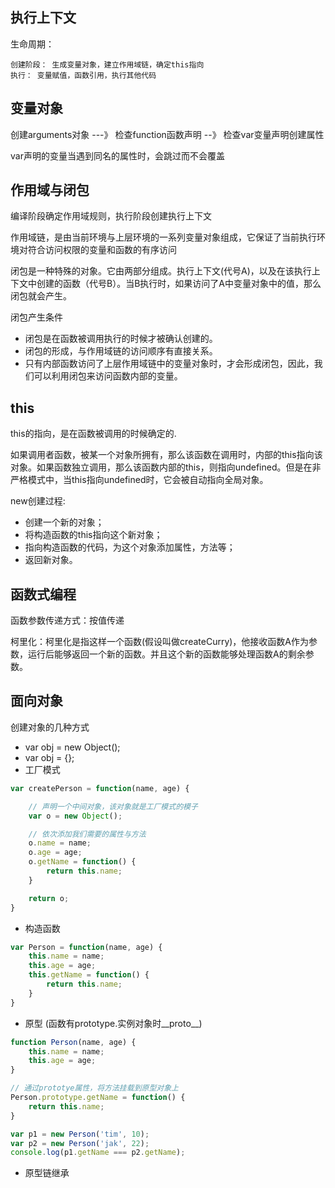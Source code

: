 ## 执行上下文

生命周期：

	创建阶段： 生成变量对象，建立作用域链，确定this指向
	执行： 变量赋值，函数引用，执行其他代码

## 变量对象

创建arguments对象 ---》 检查function函数声明 --》 检查var变量声明创建属性

var声明的变量当遇到同名的属性时，会跳过而不会覆盖

## 作用域与闭包

编译阶段确定作用域规则，执行阶段创建执行上下文

作用域链，是由当前环境与上层环境的一系列变量对象组成，它保证了当前执行环境对符合访问权限的变量和函数的有序访问

闭包是一种特殊的对象。它由两部分组成。执行上下文(代号A)，以及在该执行上下文中创建的函数（代号B）。当B执行时，如果访问了A中变量对象中的值，那么闭包就会产生。

闭包产生条件

- 闭包是在函数被调用执行的时候才被确认创建的。
- 闭包的形成，与作用域链的访问顺序有直接关系。
- 只有内部函数访问了上层作用域链中的变量对象时，才会形成闭包，因此，我们可以利用闭包来访问函数内部的变量。

## this 

this的指向，是在函数被调用的时候确定的.

如果调用者函数，被某一个对象所拥有，那么该函数在调用时，内部的this指向该对象。如果函数独立调用，那么该函数内部的this，则指向undefined。但是在非严格模式中，当this指向undefined时，它会被自动指向全局对象。

new创建过程:

- 创建一个新的对象；
- 将构造函数的this指向这个新对象；
- 指向构造函数的代码，为这个对象添加属性，方法等；
- 返回新对象。

## 函数式编程

函数参数传递方式：按值传递

柯里化：柯里化是指这样一个函数(假设叫做createCurry)，他接收函数A作为参数，运行后能够返回一个新的函数。并且这个新的函数能够处理函数A的剩余参数。

## 面向对象

创建对象的几种方式

- var obj = new Object();
- var obj = {};
- 工厂模式

```js
var createPerson = function(name, age) {

    // 声明一个中间对象，该对象就是工厂模式的模子
    var o = new Object();

    // 依次添加我们需要的属性与方法
    o.name = name;
    o.age = age;
    o.getName = function() {
        return this.name;
    }

    return o;
}
```

- 构造函数

```js
var Person = function(name, age) {
    this.name = name;
    this.age = age;
    this.getName = function() {
        return this.name;
    }
}
```

- 原型 (函数有prototype.实例对象时__proto__)

```js
function Person(name, age) {
    this.name = name;
    this.age = age;
}

// 通过prototye属性，将方法挂载到原型对象上
Person.prototype.getName = function() {
    return this.name;
}

var p1 = new Person('tim', 10);
var p2 = new Person('jak', 22);
console.log(p1.getName === p2.getName); 
```

- 原型链继承









